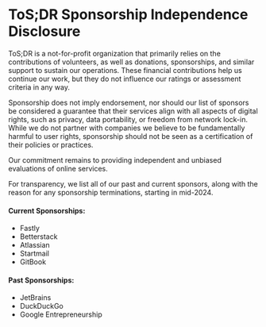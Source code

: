 # ToS;DR Sponsorship Independence Disclosure

ToS;DR is a not-for-profit organization that primarily relies on the contributions of volunteers, as well as donations, sponsorships, and similar support to sustain our operations. These financial contributions help us continue our work, but they do not influence our ratings or assessment criteria in any way.

Sponsorship does not imply endorsement, nor should our list of sponsors be considered a guarantee that their services align with all aspects of digital rights, such as privacy, data portability, or freedom from network lock-in. While we do not partner with companies we believe to be fundamentally harmful to user rights, sponsorship should not be seen as a certification of their policies or practices.

Our commitment remains to providing independent and unbiased evaluations of online services.

For transparency, we list all of our past and current sponsors, along with the reason for any sponsorship terminations, starting in mid-2024.

#### Current Sponsorships: <a href="#tos-drsponsorshipindependencedisclosure-currentsponsorships" id="tos-drsponsorshipindependencedisclosure-currentsponsorships"></a>

* Fastly
* Betterstack
* Atlassian
* Startmail
* GitBook

#### Past Sponsorships: <a href="#tos-drsponsorshipindependencedisclosure-pastsponsorships" id="tos-drsponsorshipindependencedisclosure-pastsponsorships"></a>

* JetBrains
* DuckDuckGo
* Google Entrepreneurship
